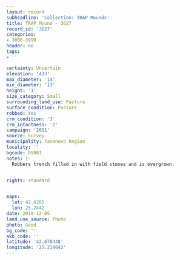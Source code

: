 ```yaml
---
layout: record
subheadline: 'Collection: TRAP Mounds'
title: TRAP Mound - 3627
record_id: '3627'
categories:
- 3000-3999
header: no
tags:
- ''

certainty: Uncertain
elevation: '433'
max_diameter: '14'
min_diameter: '13'
height: '1'
size_category: Small
surrounding_land_use: Pasture
surface_condition: Pasture
robbed: Yes
crm_condition: '3'
crm_intactness: '2'
campaign: '2011'
source: Survey
municipality: Yasenovo Region
locality: ''
bgcode: DS001
notes: |-
  Robbers trench filled in with field stones and is overgrown.


rights: standard


maps:
  lat: 42.6285
  lon: 25.2442
date: 2018-12-05
land_use_source: Photo
photo: Good
bg_code: ''
akb_code: ''
latitude: '42.678448'
longitude: '25.234642'
---
```

